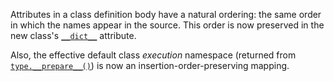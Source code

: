 Attributes in a class definition body have a natural ordering: the same order in which the names appear in the source. This order is now preserved in the new class's [`__dict__`](https://docs.python.org/3/library/stdtypes.html#object.__dict__) attribute.

Also, the effective default class _execution_ namespace (returned from [`type.__prepare__()`](https://docs.python.org/3/reference/datamodel.html#prepare)) is now an insertion-order-preserving mapping.
